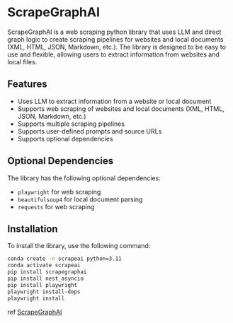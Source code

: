 # ScrapeGraphAI

ScrapeGraphAI is a web scraping python library that uses LLM and direct graph logic to create scraping pipelines for websites and local documents (XML, HTML, JSON, Markdown, etc.). The library is designed to be easy to use and flexible, allowing users to extract information from websites and local files.

## Features

*   Uses LLM to extract information from a website or local document
*   Supports web scraping of websites and local documents (XML, HTML, JSON, Markdown, etc.)
*   Supports multiple scraping pipelines
*   Supports user-defined prompts and source URLs
*   Supports optional dependencies

## Optional Dependencies

The library has the following optional dependencies:

*   `playwright` for web scraping
*   `beautifulsoup4` for local document parsing
*   `requests` for web scraping

## Installation

To install the library, use the following command:

```bash
conda create -n scrapeai python=3.11
conda activate scrapeai 
pip install scrapegraphai
pip install nest_asyncio
pip install playwright
playwright install-deps
playwright install
```

ref [ScrapeGraphAI](https://github.com/ScrapeGraphAI/Scrapegraph-ai)


